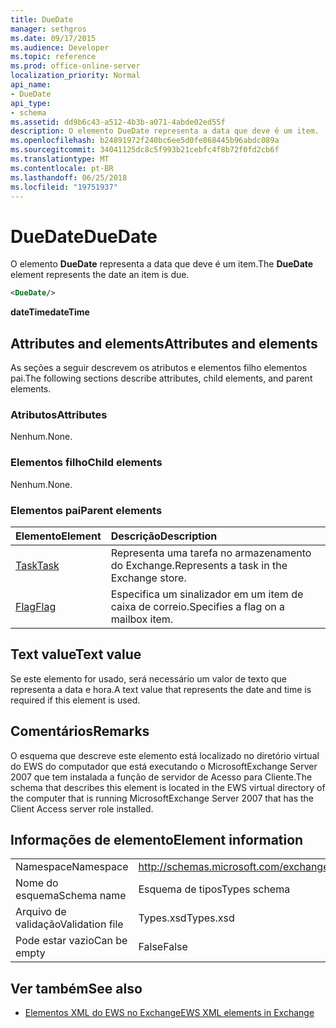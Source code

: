 ```yaml
---
title: DueDate
manager: sethgros
ms.date: 09/17/2015
ms.audience: Developer
ms.topic: reference
ms.prod: office-online-server
localization_priority: Normal
api_name:
- DueDate
api_type:
- schema
ms.assetid: dd9b6c43-a512-4b3b-a071-4abde02ed55f
description: O elemento DueDate representa a data que deve é um item.
ms.openlocfilehash: b24891972f240bc6ee5d0fe868445b96abdc089a
ms.sourcegitcommit: 34041125dc8c5f993b21cebfc4f8b72f0fd2cb6f
ms.translationtype: MT
ms.contentlocale: pt-BR
ms.lasthandoff: 06/25/2018
ms.locfileid: "19751937"
---
```

# <a name="duedate"></a><span data-ttu-id="6ff95-103">DueDate</span><span class="sxs-lookup"><span data-stu-id="6ff95-103">DueDate</span></span>

<span data-ttu-id="6ff95-104">O elemento **DueDate** representa a data que deve é um item.</span><span class="sxs-lookup"><span data-stu-id="6ff95-104">The **DueDate** element represents the date an item is due.</span></span> 
  
```xml
<DueDate/>
```

 <span data-ttu-id="6ff95-105">**dateTime**</span><span class="sxs-lookup"><span data-stu-id="6ff95-105">**dateTime**</span></span>
## <a name="attributes-and-elements"></a><span data-ttu-id="6ff95-106">Attributes and elements</span><span class="sxs-lookup"><span data-stu-id="6ff95-106">Attributes and elements</span></span>

<span data-ttu-id="6ff95-107">As seções a seguir descrevem os atributos e elementos filho elementos pai.</span><span class="sxs-lookup"><span data-stu-id="6ff95-107">The following sections describe attributes, child elements, and parent elements.</span></span>
  
### <a name="attributes"></a><span data-ttu-id="6ff95-108">Atributos</span><span class="sxs-lookup"><span data-stu-id="6ff95-108">Attributes</span></span>

<span data-ttu-id="6ff95-109">Nenhum.</span><span class="sxs-lookup"><span data-stu-id="6ff95-109">None.</span></span>
  
### <a name="child-elements"></a><span data-ttu-id="6ff95-110">Elementos filho</span><span class="sxs-lookup"><span data-stu-id="6ff95-110">Child elements</span></span>

<span data-ttu-id="6ff95-111">Nenhum.</span><span class="sxs-lookup"><span data-stu-id="6ff95-111">None.</span></span>
  
### <a name="parent-elements"></a><span data-ttu-id="6ff95-112">Elementos pai</span><span class="sxs-lookup"><span data-stu-id="6ff95-112">Parent elements</span></span>

|<span data-ttu-id="6ff95-113">**Elemento**</span><span class="sxs-lookup"><span data-stu-id="6ff95-113">**Element**</span></span>|<span data-ttu-id="6ff95-114">**Descrição**</span><span class="sxs-lookup"><span data-stu-id="6ff95-114">**Description**</span></span>|
|:-----|:-----|
|[<span data-ttu-id="6ff95-115">Task</span><span class="sxs-lookup"><span data-stu-id="6ff95-115">Task</span></span>](task.md) <br/> |<span data-ttu-id="6ff95-116">Representa uma tarefa no armazenamento do Exchange.</span><span class="sxs-lookup"><span data-stu-id="6ff95-116">Represents a task in the Exchange store.</span></span>  <br/> |
|[<span data-ttu-id="6ff95-117">Flag</span><span class="sxs-lookup"><span data-stu-id="6ff95-117">Flag</span></span>](flag.md) <br/> |<span data-ttu-id="6ff95-118">Especifica um sinalizador em um item de caixa de correio.</span><span class="sxs-lookup"><span data-stu-id="6ff95-118">Specifies a flag on a mailbox item.</span></span>  <br/> |
   
## <a name="text-value"></a><span data-ttu-id="6ff95-119">Text value</span><span class="sxs-lookup"><span data-stu-id="6ff95-119">Text value</span></span>

<span data-ttu-id="6ff95-120">Se este elemento for usado, será necessário um valor de texto que representa a data e hora.</span><span class="sxs-lookup"><span data-stu-id="6ff95-120">A text value that represents the date and time is required if this element is used.</span></span>
  
## <a name="remarks"></a><span data-ttu-id="6ff95-121">Comentários</span><span class="sxs-lookup"><span data-stu-id="6ff95-121">Remarks</span></span>

<span data-ttu-id="6ff95-122">O esquema que descreve este elemento está localizado no diretório virtual do EWS do computador que está executando o MicrosoftExchange Server 2007 que tem instalada a função de servidor de Acesso para Cliente.</span><span class="sxs-lookup"><span data-stu-id="6ff95-122">The schema that describes this element is located in the EWS virtual directory of the computer that is running MicrosoftExchange Server 2007 that has the Client Access server role installed.</span></span>
  
## <a name="element-information"></a><span data-ttu-id="6ff95-123">Informações de elemento</span><span class="sxs-lookup"><span data-stu-id="6ff95-123">Element information</span></span>

|||
|:-----|:-----|
|<span data-ttu-id="6ff95-124">Namespace</span><span class="sxs-lookup"><span data-stu-id="6ff95-124">Namespace</span></span>  <br/> |http://schemas.microsoft.com/exchange/services/2006/types  <br/> |
|<span data-ttu-id="6ff95-125">Nome do esquema</span><span class="sxs-lookup"><span data-stu-id="6ff95-125">Schema name</span></span>  <br/> |<span data-ttu-id="6ff95-126">Esquema de tipos</span><span class="sxs-lookup"><span data-stu-id="6ff95-126">Types schema</span></span>  <br/> |
|<span data-ttu-id="6ff95-127">Arquivo de validação</span><span class="sxs-lookup"><span data-stu-id="6ff95-127">Validation file</span></span>  <br/> |<span data-ttu-id="6ff95-128">Types.xsd</span><span class="sxs-lookup"><span data-stu-id="6ff95-128">Types.xsd</span></span>  <br/> |
|<span data-ttu-id="6ff95-129">Pode estar vazio</span><span class="sxs-lookup"><span data-stu-id="6ff95-129">Can be empty</span></span>  <br/> |<span data-ttu-id="6ff95-130">False</span><span class="sxs-lookup"><span data-stu-id="6ff95-130">False</span></span>  <br/> |
   
## <a name="see-also"></a><span data-ttu-id="6ff95-131">Ver também</span><span class="sxs-lookup"><span data-stu-id="6ff95-131">See also</span></span>

- [<span data-ttu-id="6ff95-132">Elementos XML do EWS no Exchange</span><span class="sxs-lookup"><span data-stu-id="6ff95-132">EWS XML elements in Exchange</span></span>](ews-xml-elements-in-exchange.md)

